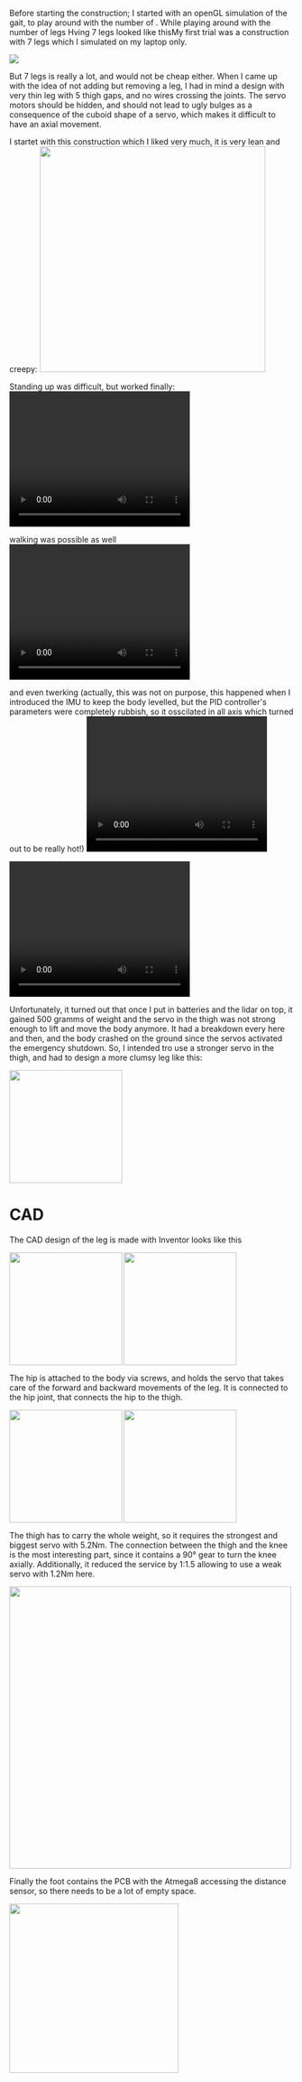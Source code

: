 Before starting the construction; I started with an openGL simulation of the gait, to play around with the number of . While playing around with the number of legs 
Hving 7 legs looked like thisMy first trial was a construction with 7 legs which I simulated on my laptop only. 

<img src="../videos/Pentapod-7-legs-vs-5legs.gif"/>


But 7 legs is really a lot, and would not be cheap either.
When I came up with the idea of not adding but removing a leg, I had in mind a design with very thin leg with 5 thigh gaps, and no wires crossing the joints. The servo motors should be hidden, and should not lead to ugly bulges as a consequence of the cuboid shape of a servo, which makes it difficult to have an axial movement.

I startet with this construction which I liked very much, it is very lean and creepy:
<img width="400px" src="../images/IMG_20170915_174835.jpg"/>

Standing up was difficult, but worked finally:
<video width="320" height="240" controls>
	<source src="../videos/VID_20170701_175425.mp4" type="video/mp4"/>
</video>

walking was possible as well 
<video width="320" height="240" controls>
	<source src="../videos/VID_20170701_175425.mp4" type="video/mp4"/>
</video>

and even twerking (actually, this was not on purpose, this happened when I introduced the IMU to keep the body levelled, but the PID controller's parameters were completely rubbish, so it osscilated in all axis which turned out to be really hot!)
<video width="320" height="240" controls>
	<source src="../videos/VID_20170722_120755.mp4" type="video/mp4"/>
</video>

<video width="320" height="240" controls>
	<source src="https://github.com/jochenalt/Pentapod-Design/blob/master/docs/videos/VID_20170423_003605.mp4" type="video/mp4"/>
</video>


Unfortunately, it turned out that once I put in batteries and the lidar on top, it gained 500 gramms of weight and the servo in the thigh was not strong enough to lift and move the body anymore.
It had a breakdown every here and then, and the body crashed on the ground since the servos activated the emergency shutdown. So, I intended tro use a stronger servo in the thigh, and had to design a more clumsy  leg like this:

<img width="200px" src="../images/IMG_20171003_160225.jpg"/>




# CAD
 
The CAD design of the leg is made with Inventor looks like this

<img align="left" width="200px" src="../images/cad-leg-total.png"/><img width="200px" src="../images/cad-leg-total-cut.png"/>

The hip is attached to the body via screws, and holds the servo that takes care of the forward and backward movements of the leg. It is connected to the hip joint, that connects the hip to the thigh.

<img align="left" width="200px" src="../images/cad-hip-cut.png"/><img width="200px" src="../images/cad-hipjoint-cut.png"/>

The thigh has to carry the whole weight, so it requires the strongest and biggest servo with 5.2Nm. The connection between the thigh and the knee is the most interesting part, since it contains a 90° gear to turn the knee axially. Additionally, it reduced the service by 1:1.5 allowing to use a weak servo with 1.2Nm here.

<img width="500px" src="../images/cad-thigh-cut.png"/>

Finally the foot contains the PCB with the Atmega8 accessing the distance sensor, so there needs to be a lot of empty space.

<img  width="300px" src="../images/cad-foot-cut.png"/>

